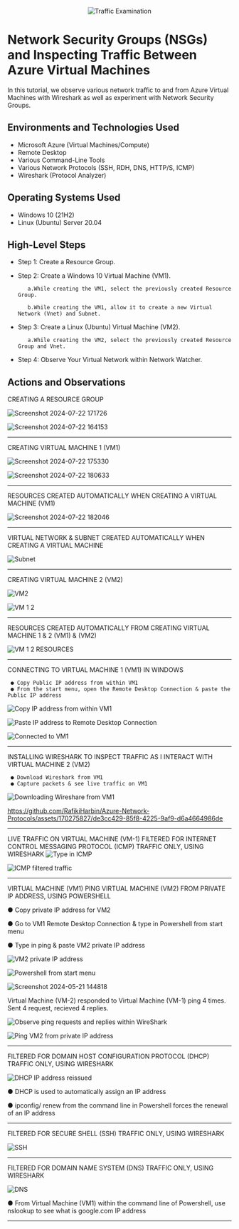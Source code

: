 <p align="center">
<img src="https://i.imgur.com/Ua7udoS.png" alt="Traffic Examination"/>
</p>

<h1>Network Security Groups (NSGs) and Inspecting Traffic Between Azure Virtual Machines</h1>
In this tutorial, we observe various network traffic to and from Azure Virtual Machines with Wireshark as well as experiment with Network Security Groups. <br />




<h2>Environments and Technologies Used</h2>

- Microsoft Azure (Virtual Machines/Compute)
- Remote Desktop
- Various Command-Line Tools
- Various Network Protocols (SSH, RDH, DNS, HTTP/S, ICMP)
- Wireshark (Protocol Analyzer)

<h2>Operating Systems Used </h2>

- Windows 10 (21H2)
- Linux (Ubuntu) Server 20.04

<h2>High-Level Steps</h2>

- Step 1: Create a Resource Group.

- Step 2: Create a Windows 10 Virtual Machine (VM1).

         a.While creating the VM1, select the previously created Resource Group.

         b.While creating the VM1, allow it to create a new Virtual Network (Vnet) and Subnet.

- Step 3: Create a Linux (Ubuntu) Virtual Machine (VM2).

         a.While creating the VM2, select the previously created Resource Group and Vnet.

- Step 4:  Observe Your Virtual Network within Network Watcher.  

<h2>Actions and Observations</h2>

CREATING A RESOURCE GROUP

![Screenshot 2024-07-22 171726](https://github.com/user-attachments/assets/d2624d36-98e3-4b3f-9955-28b0e0d8a83a)




![Screenshot 2024-07-22 164153](https://github.com/user-attachments/assets/e0381722-1b42-4749-93b2-22c4512d22ea)


_____________________________________________________________________________________________________________________________________________________________________________________________________________________________

CREATING VIRTUAL MACHINE 1 (VM1)

![Screenshot 2024-07-22 175330](https://github.com/user-attachments/assets/1eda909b-0320-485b-86cd-fbb202c56a67)





![Screenshot 2024-07-22 180633](https://github.com/user-attachments/assets/bfd69d11-1c50-4bca-b734-911e45bb1f47)

________________________________________________________________________________________________________________________________________________________________________________________________________________________________

RESOURCES CREATED AUTOMATICALLY WHEN CREATING A VIRTUAL MACHINE (VM1)




![Screenshot 2024-07-22 182046](https://github.com/user-attachments/assets/b686056b-7201-4306-a9b8-1e74cb66c8e4)


_____________________________________________________________________________________________________________________________________________________________________________________________________________________________

VIRTUAL NETWORK & SUBNET CREATED AUTOMATICALLY WHEN CREATING A VIRTUAL MACHINE 




![Subnet](https://github.com/user-attachments/assets/4c9d9fa6-f46f-4066-9e13-2f8ec8063be6)


___________________________________________________________________________________________________________________________

CREATING VIRTUAL MACHINE 2 (VM2)


![VM2](https://github.com/user-attachments/assets/d5bf4fbf-191e-476e-8e3b-ae6f557e5d53)



![VM 1 2](https://github.com/user-attachments/assets/a4f37c2e-df82-42c9-83dd-a8ad5b10c7a0)

________________________________________________________________________________________________________________________________________________________________________________________________________________________________
RESOURCES CREATED AUTOMATICALLY FROM CREATING VIRTUAL MACHINE 1 & 2 (VM1) & (VM2)



![VM 1 2 RESOURCES](https://github.com/user-attachments/assets/ed5f224e-09d1-4964-a526-f337a17e7b17)

___________________________________________________________________________________________________________________________
CONNECTING TO VIRTUAL MACHINE 1 (VM1) IN WINDOWS 

     ● Copy Public IP address from within VM1
     ● From the start menu, open the Remote Desktop Connection & paste the Public IP address
    
![Copy IP address from within VM1](https://github.com/RafikiHarbin/Azure-Network-Protocols/assets/170275827/2efed8c4-15c8-4287-b516-320d9cdb72d9)
        


![Paste IP address to Remote Desktop Connection](https://github.com/RafikiHarbin/Azure-Network-Protocols/assets/170275827/975b98f8-b475-457b-983a-c541fb0625db)


![Connected to VM1](https://github.com/RafikiHarbin/Azure-Network-Protocols/assets/170275827/d236c7f8-a66c-4112-8c87-c57c104a1d8c)
___________________________________________________________________________________________________________________________

INSTALLING WIRESHARK TO INSPECT TRAFFIC AS I INTERACT WITH VIRTUAL MACHINE 2 (VM2)


     ● Download Wireshark from VM1 
     ● Capture packets & see live traffic on VM1




![Downloading Wireshare from VM1](https://github.com/RafikiHarbin/Azure-Network-Protocols/assets/170275827/e7b87ea3-e6ac-4336-bd3d-e374479a6d76)


https://github.com/RafikiHarbin/Azure-Network-Protocols/assets/170275827/de3cc429-85f8-4225-9af9-d6a4664986de






___________________________________________________________________________________________________________________________

LIVE TRAFFIC ON VIRTUAL MACHINE (VM-1) FILTERED FOR INTERNET CONTROL MESSAGING PROTOCOL (ICMP) TRAFFIC ONLY, USING WIRESHARK
![Type in ICMP](https://github.com/RafikiHarbin/Azure-Network-Protocols/assets/170275827/db5b6208-bcd9-4035-8311-253ed1cce4f5)





![ICMP filtered traffic](https://github.com/RafikiHarbin/Azure-Network-Protocols/assets/170275827/5ebe1694-35fa-42f7-a93d-d2ab7ec3564e)





______________________________________________________________________________________________________________________

VIRTUAL MACHINE (VM1) PING VIRTUAL MACHINE (VM2) FROM PRIVATE IP ADDRESS, USING POWERSHELL
           
  ● Copy private IP address for VM2
          
  ● Go to VM1 Remote Desktop Connection & type in Powershell from start menu
          
  ● Type in ping & paste VM2 private IP address


![VM2 private IP address](https://github.com/RafikiHarbin/Azure-Network-Protocols/assets/170275827/423e45bb-2ef9-47a0-ae0f-eff8ca6a5179)



![Powershell from start menu](https://github.com/RafikiHarbin/Azure-Network-Protocols/assets/170275827/b89837d4-ea01-4e76-984c-b852c592526d)



![Screenshot 2024-05-21 144818](https://github.com/RafikiHarbin/Azure-Network-Protocols/assets/170275827/53a2ebaa-b9b4-4f9e-8331-954890e60bae)



Virtual Machine (VM-2) responded to Virtual Machine (VM-1) ping 4 times. Sent 4 request, recieved 4 replies.


![Observe ping requests and replies within WireShark](https://github.com/RafikiHarbin/Azure-Network-Protocols/assets/170275827/d8945c6f-f2cc-45fc-91df-5ae002b9e88a)



![Ping VM2 from private IP address](https://github.com/RafikiHarbin/Azure-Network-Protocols/assets/170275827/d3b538e1-029e-4004-ac14-2eb34bebd6cd)


______________________________________________________________________________________________________________________


FILTERED FOR DOMAIN HOST CONFIGURATION PROTOCOL (DHCP) TRAFFIC ONLY, USING WIRESHARK

![DHCP IP address reissued](https://github.com/RafikiHarbin/Azure-Network-Protocols/assets/170275827/383349ef-9c09-48c7-acfa-a90e34f97297)

 ● DHCP is used to automatically assign an IP address
          
 ● ipconfig/ renew from the command line in Powershell forces the renewal of an IP address




_____________________________________________________________________________________________________________________________________________________________________________________________________________________________
FILTERED FOR SECURE SHELL (SSH) TRAFFIC ONLY, USING WIRESHARK



![SSH](https://github.com/RafikiHarbin/Azure-Network-Protocols/assets/170275827/379b5d26-5d2f-4331-9402-742a4342b92a)


_____________________________________________________________________________________________________________________________________________________________________________________________________________________________
FILTERED FOR DOMAIN NAME SYSTEM (DNS) TRAFFIC ONLY, USING WIRESHARK





![DNS](https://github.com/RafikiHarbin/Azure-Network-Protocols/assets/170275827/c68b640e-dd6e-42ff-9e9a-17dbe644ff01)

 ● From Virtual Machine (VM1) within the command line of Powershell, use nslookup to see what is google.com IP address

_____________________________________________________________________________________________________________________________________________________________________________________________________________________________


